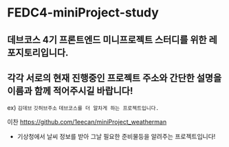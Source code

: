 # FEDC4-miniProject-study
## 데브코스 4기 프론트엔드 미니프로젝트 스터디를 위한 레포지토리입니다.

## 각각 서로의 현재 진행중인 프로젝트 주소와 간단한 설명을 이름과 함께 적어주시길 바랍니다!

ex)
`김데브`
`깃허브주소`
`데브코스를 더 알차게 하는 프로젝트입니다.`

이찬 
https://github.com/1eecan/miniProject_weatherman
- 기상청에서 날씨 정보를 받아 그날 필요한 준비물등을 알려주는 프로젝트입니다!
